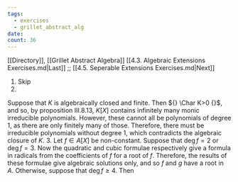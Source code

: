```yaml
---
tags:
  - exercises
  - grillet_abstract_alg
date:
count: 36
---
```

[[Directory]], [[Grillet Abstract Algebra]]
[[4.3. Algebraic Extensions Exercises.md|Last]] ;; [[4.5. Seperable Extensions Exercises.md|Next]]
1. Skip
2. 
Suppose that $K$ is algebraically closed and finite. Then ${} \Char K>0 {}$, and so, by proposition III.8.13, $K[X]$ contains infinitely many monic irreducible polynomials. However, these cannot all be polynomials of degree $1$, as there are only finitely many of those. Therefore, there must be irreducible polynomials without degree $1$, which contradicts the algebraic closure of $K$. 
3. 
Let ${} f \in A[X] {}$ be non-constant. Suppose that ${} \deg f=2 {}$ or ${} \deg f=3. {}$ Now the quadratic and cubic formulae respectively give a formula in radicals from the coefficients of ${} f$ for a root of $f {}$. Therefore, the results of these formulae give algebraic solutions only, and so $f$ and $g$ have a root in $A$. Otherwise, suppose that ${} \deg f\geq 4 {}$. Then